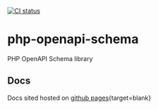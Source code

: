 [![CI status](https://github.com/adamkirk/php-openapi-schema/actions/workflows/ci.yaml/badge.svg)](https://github.com/adamkirk/php-openapi-schema/actions/workflows/ci.yaml)

# php-openapi-schema
PHP OpenAPI Schema library


## Docs

Docs sited hosted on [github pages](https://adamkirk.github.io/php-openapi-schema/){target=blank}
